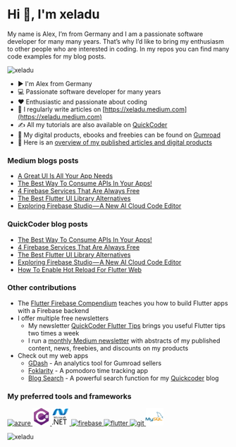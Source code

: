 # Hi 👋, I'm xeladu

My name is Alex, I’m from Germany and I am a passionate software developer for many many years. That’s why I’d like to bring my enthusiasm to other people who are interested in coding. In my repos you can find many code examples for my blog posts.

<p align="left"> <img src="https://komarev.com/ghpvc/?username=xeladu&label=Profile%20views&color=44ff00&style=plastic" alt="xeladu" /> </p>

- ▶  I'm Alex from Germany
- 💻 Passionate software developer for many years
- ❤  Enthusiastic and passionate about coding
- 📝 I regularly write articles on [https://xeladu.medium.com](https://xeladu.medium.com)
- ✍ All my tutorials are also available on [QuickCoder](https://quickcoder.org)
- 🏬 My digital products, ebooks and freebies can be found on [Gumroad](https://xeladu.gumroad.com)
- 📙 Here is an [overview of my published articles and digital products](https://xeladu.medium.com/%E2%84%B9-xeladus-info-point-find-quickly-what-you-need-bbe620e97d8c)

### Medium blogs posts
<!-- BLOG-POST-LIST:START -->
- [A Great UI Is All Your App Needs](https://xeladu.medium.com/a-great-ui-is-all-your-app-needs-8c28c911589c?source=rss-ae1e6291afc3------2)
- [The Best Way To Consume APIs In Your Apps!](https://levelup.gitconnected.com/the-best-way-to-consume-apis-in-your-apps-924b99b1439c?source=rss-ae1e6291afc3------2)
- [4 Firebase Services That Are Always Free](https://levelup.gitconnected.com/4-firebase-services-that-are-always-free-bbf877a8d33a?source=rss-ae1e6291afc3------2)
- [The Best Flutter UI Library Alternatives](https://levelup.gitconnected.com/the-best-flutter-ui-library-alternatives-aa5ad05c79d6?source=rss-ae1e6291afc3------2)
- [Exploring Firebase Studio — A New AI Cloud Code Editor](https://levelup.gitconnected.com/exploring-firebase-studio-a-new-ai-cloud-code-editor-fa7ee0879160?source=rss-ae1e6291afc3------2)
<!-- BLOG-POST-LIST:END -->

### QuickCoder blog posts
<!-- QC-BLOG-POST-LIST:START -->
- [The Best Way To Consume APIs In Your Apps!](https://quickcoder.org/the-best-way-to-consume-apis-in-your-apps/?utm_source=rss&utm_medium=rss&utm_campaign=the-best-way-to-consume-apis-in-your-apps)
- [4 Firebase Services That Are Always Free](https://quickcoder.org/4-firebase-services-that-are-always-free/?utm_source=rss&utm_medium=rss&utm_campaign=4-firebase-services-that-are-always-free)
- [The Best Flutter UI Library Alternatives](https://quickcoder.org/best-flutter-ui-library-alternatives/?utm_source=rss&utm_medium=rss&utm_campaign=best-flutter-ui-library-alternatives)
- [Exploring Firebase Studio — A New AI Cloud Code Editor](https://quickcoder.org/exploring-firebase-studio/?utm_source=rss&utm_medium=rss&utm_campaign=exploring-firebase-studio)
- [How To Enable Hot Reload For Flutter Web](https://quickcoder.org/how-to-enable-hot-reload-for-flutter-web/?utm_source=rss&utm_medium=rss&utm_campaign=how-to-enable-hot-reload-for-flutter-web)
<!-- QC-BLOG-POST-LIST:END -->

### Other contributions

- The [Flutter Firebase Compendium](https://flutter-firebase.quickcoder.org) teaches you how to build Flutter apps with a Firebase backend
- I offer multiple free newsletters
  - My newsletter [QuickCoder Flutter Tips](https://newsletters.quickcoder.org#flutter) brings you useful Flutter tips two times a week
  - I run a [monthly Medium newsletter](https://newsletters.quickcoder.org#medium) with abstracts of my published content, news, freebies, and discounts on my products
- Check out my web apps
  - [GDash](https://quickcoder.org/gdash) - An analytics tool for Gumroad sellers 
  - [Foklarity](https://foklarity.quickcoder.org) - A pomodoro time tracking app
  - [Blog Search](https://search.quickcoder.org) - A powerful search function for my [Quickcoder](https://quickcoder.org) blog

### My preferred tools and frameworks
 <p>
  <a href="https://azure.microsoft.com/en-in/" target="_blank" rel="noreferrer"> <img src="https://www.vectorlogo.zone/logos/microsoft_azure/microsoft_azure-icon.svg" alt="azure" width="40" height="40"/> </a> 
  <a href="https://www.w3schools.com/cs/" target="_blank" rel="noreferrer"> <img src="https://raw.githubusercontent.com/devicons/devicon/master/icons/csharp/csharp-original.svg" alt="csharp" width="40" height="40"/> </a> 
  <a href="https://dotnet.microsoft.com/" target="_blank" rel="noreferrer"> <img src="https://raw.githubusercontent.com/devicons/devicon/master/icons/dot-net/dot-net-original-wordmark.svg" alt="dotnet" width="40" height="40"/> </a> 
  <a href="https://firebase.google.com/" target="_blank" rel="noreferrer"> <img src="https://www.vectorlogo.zone/logos/firebase/firebase-icon.svg" alt="firebase" width="40" height="40"/> </a> 
  <a href="https://flutter.dev" target="_blank" rel="noreferrer"> <img src="https://www.vectorlogo.zone/logos/flutterio/flutterio-icon.svg" alt="flutter" width="40" height="40"/> </a> 
  <a href="https://git-scm.com/" target="_blank" rel="noreferrer"> <img src="https://www.vectorlogo.zone/logos/git-scm/git-scm-icon.svg" alt="git" width="40" height="40"/> </a> 
  <a href="https://www.mysql.com/" target="_blank" rel="noreferrer"> <img src="https://raw.githubusercontent.com/devicons/devicon/master/icons/mysql/mysql-original-wordmark.svg" alt="mysql" width="40" height="40"/> </a> 
  </p>
  
  <p><img src="https://github-readme-stats.vercel.app/api/top-langs?username=xeladu&show_icons=true&theme=synthwave&locale=en&layout=compact" alt="xeladu" /></p>

